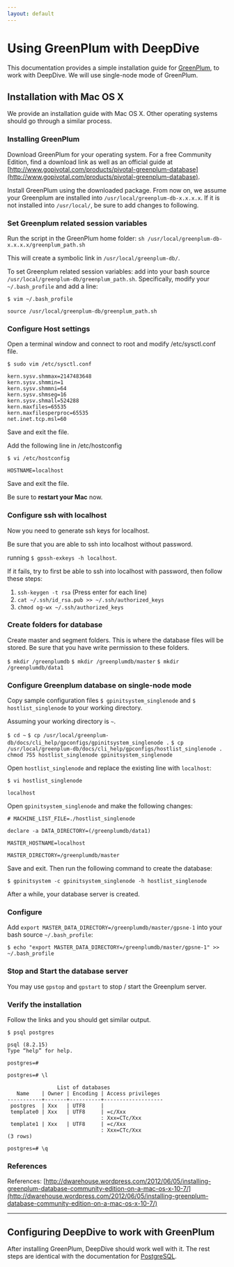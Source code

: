 ```yaml
---
layout: default
---
```


# Using GreenPlum with DeepDive

This documentation provides a simple installation guide for [GreenPlum](http://www.gopivotal.com/products/pivotal-greenplum-database), to work with DeepDive. We will use single-node mode of GreenPlum.


## Installation with Mac OS X

We provide an installation guide with Mac OS X. Other operating systems should go through a similar process.


### Installing GreenPlum

Download GreenPlum for your operating system. For a free Community Edition, find a download link as well as an official guide at [http://www.gopivotal.com/products/pivotal-greenplum-database](http://www.gopivotal.com/products/pivotal-greenplum-database). 

Install GreenPlum using the downloaded package.  From now on, we assume your Greenplum are installed into `/usr/local/greenplum-db-x.x.x.x`. If it is not installed into `/usr/local/`, be sure to add changes to following.

### Set Greenplum related session variables

Run the script in the GreenPlum home folder: 
`sh /usr/local/greenplum-db-x.x.x.x/greenplum_path.sh`

This will create a symbolic link in `/usr/local/greenplum-db/`.

To set Greenplum related session variables: add into your bash source `/usr/local/greenplum-db/greenplum_path.sh`. Specifically, modify your `~/.bash_profile` and add a line:

`$ vim ~/.bash_profile`

    source /usr/local/greenplum-db/greenplum_path.sh


### Configure Host settings

Open a terminal window and connect to root and modify /etc/sysctl.conf file.

`$ sudo vim /etc/sysctl.conf`

    kern.sysv.shmmax=2147483648
    kern.sysv.shmmin=1
    kern.sysv.shmmni=64
    kern.sysv.shmseg=16
    kern.sysv.shmall=524288
    kern.maxfiles=65535
    kern.maxfilesperproc=65535
    net.inet.tcp.msl=60


Save and exit the file.

Add the following line in /etc/hostconfig

`$ vi /etc/hostconfig`

    HOSTNAME=localhost

Save and exit the file.

Be sure to **restart your Mac** now.

### Configure ssh with localhost

Now you need to generate ssh keys for localhost.

Be sure that you are able to ssh into localhost without password.

running `$ gpssh-exkeys -h localhost`. 

If it fails, try to first be able to ssh into localhost with password, then follow these steps:
1. `ssh-keygen -t rsa` (Press enter for each line)
2. `cat ~/.ssh/id_rsa.pub >> ~/.ssh/authorized_keys`
3. `chmod og-wx ~/.ssh/authorized_keys`



### Create folders for database

Create master and segment folders. This is where the database files will
be stored. Be sure that you have write permission to these folders.

`$ mkdir /greenplumdb`
`$ mkdir /greenplumdb/master`
`$ mkdir /greenplumdb/data1`

### Configure Greenplum database on single-node mode

Copy sample configuration files `$ gpinitsystem_singlenode` and `$ hostlist_singlenode` to your working directory.

Assuming your working directory is `~`.

`$ cd ~`
`$ cp /usr/local/greenplum-db/docs/cli_help/gpconfigs/gpinitsystem_singlenode .`
`$ cp /usr/local/greenplum-db/docs/cli_help/gpconfigs/hostlist_singlenode .`
`chmod 755 hostlist_singlenode gpinitsystem_singlenode`

Open `hostlist_singlenode` and replace the existing line with `localhost`:

`$ vi hostlist_singlenode`

    localhost

Open `gpinitsystem_singlenode` and make the following changes:

    # MACHINE_LIST_FILE=./hostlist_singlenode

    declare -a DATA_DIRECTORY=(/greenplumdb/data1)

    MASTER_HOSTNAME=localhost

    MASTER_DIRECTORY=/greenplumdb/master
        
Save and exit. Then run the following command to create the database:

`$ gpinitsystem -c gpinitsystem_singlenode -h hostlist_singlenode`

After a while, your database server is created.

### Configure

Add `export MASTER_DATA_DIRECTORY=/greenplumdb/master/gpsne-1` into your bash source `~/.bash_profile`:

`$ echo "export MASTER_DATA_DIRECTORY=/greenplumdb/master/gpsne-1" >> ~/.bash_profile`

### Stop and Start the database server

You may use `gpstop` and `gpstart` to stop / start the Greenplum server.

### Verify the installation

Follow the links and you should get similar output.

`$ psql postgres`

    psql (8.2.15)
    Type “help” for help.

    postgres=#

`postgres=# \l`

                    List of databases
       Name    | Owner | Encoding | Access privileges
    -----------+-------+----------+-------------------
     postgres  | Xxx   | UTF8     |
     template0 | Xxx   | UTF8     | =c/Xxx  
                                  : Xxx=CTc/Xxx  
     template1 | Xxx   | UTF8     | =c/Xxx  
                                  : Xxx=CTc/Xxx  
    (3 rows)

`postgres=# \q`


### References

References: [http://dwarehouse.wordpress.com/2012/06/05/installing-greenplum-database-community-edition-on-a-mac-os-x-10-7/](http://dwarehouse.wordpress.com/2012/06/05/installing-greenplum-database-community-edition-on-a-mac-os-x-10-7/)



----

## Configuring DeepDive to work with GreenPlum

After installing GreenPlum, DeepDive should work well with it. The rest steps are identical with the documentation for [PostgreSQL](postgresql.md).
